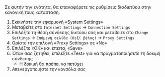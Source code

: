 Σε αυτήν την ενότητα, θα επαναφέρετε τις ρυθμίσεις διαδικτύου στην κανονική τους κατάσταση.

1. Εκκινήστε την εφαρμογή «System Settings»
2. Μεταβείτε στο `Internet Settings` -> `Connection Settings`
3. Επιλέξτε τη θέση σύνδεσης δικτύου σας και μεταβείτε στο `Change Settings` -> `Επόμενη σελίδα (δεξί βέλος)` -> `Proxy Settings`
4. Ορίστε την επιλογή «Proxy Settings» σε «No»
5. Επιλέξτε «OK» και έπειτα, «Save»
6. Όταν σας ζητηθεί, επιλέξτε «Test» για να πραγματοποιήσετε τη δοκιμή σύνδεσης
    - Η δοκιμή θα πρέπει να πετύχει
7. Απενεργοποιήστε την κονσόλα σας